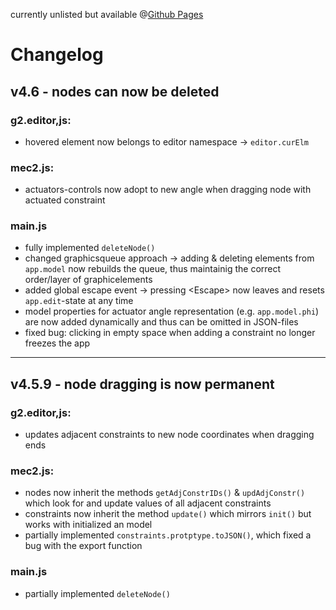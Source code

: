 currently unlisted but available @[Github Pages](https://jauhl.github.io/MECedit/MECedit.html "MECedit")

# Changelog

## v4.6 - nodes can now be deleted

### g2.editor,js: 
+ hovered element now belongs to editor namespace -> `editor.curElm`

### mec2.js:
+ actuators-controls now adopt to new angle when dragging node with actuated constraint

### main.js
+ fully implemented `deleteNode()`
+ changed graphicsqueue approach -> adding & deleting elements from `app.model` now rebuilds the queue, thus maintainig the correct order/layer of graphicelements
+ added global escape event -> pressing &lt;Escape&gt; now leaves and resets `app.edit`-state at any time
+ model properties for actuator angle representation (e.g. `app.model.phi`) are now added dynamically and thus can be omitted in JSON-files
+ fixed bug: clicking in empty space when adding a constraint no longer freezes the app

---

## v4.5.9 - node dragging is now permanent

### g2.editor,js: 
+ updates adjacent constraints to new node coordinates when dragging ends

### mec2.js:
+ nodes now inherit the methods `getAdjConstrIDs()` & `updAdjConstr()` which look for and update values of all adjacent constraints
+ constraints now inherit the method `update()` which mirrors `init()` but works with initialized an model
+ partially implemented `constraints.protptype.toJSON()`, which fixed a bug with the export function

### main.js
+ partially implemented `deleteNode()`